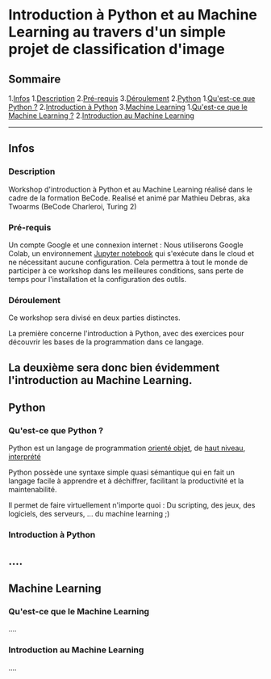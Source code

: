 # Introduction à Python et au Machine Learning au travers d'un simple projet de classification d'image

## Sommaire

1.[Infos](#infos)
 1.[Description](#description)
 2.[Pré-requis](#pré-requis)
 3.[Déroulement](#déroulement)
2.[Python](#python)
 1.[Qu'est-ce que Python ?](#qu'est-ce-que-python-?)
 2.[Introduction à Python](#introduction-à-python)
3.[Machine Learning](#machine-learning)
 1.[Qu'est-ce que le Machine Learning ?](#qu'est-ce-que-le-machine-learning-?)
 2.[Introduction au Machine Learning](#introduction-au-machine-learning)

---
## Infos

### Description

Workshop d'introduction à Python et au Machine Learning réalisé dans le cadre de la formation BeCode.
Realisé et animé par Mathieu Debras, aka Twoarms (BeCode Charleroi, Turing 2)

### Pré-requis

Un compte Google et une connexion internet : Nous utiliserons Google Colab, un environnement [Jupyter notebook](https://jupyter.org/) qui s'exécute dans le cloud et ne nécessitant aucune configuration. Cela permettra à tout le monde de participer à ce workshop dans les meilleures conditions, sans perte de temps pour l'installation et la configuration des outils.

### Déroulement

Ce workshop sera divisé en deux parties distinctes.

La première concerne l'introduction à Python, avec des exercices pour découvrir les bases de la programmation dans ce langage.

La deuxième sera donc bien évidemment l'introduction au Machine Learning.
---
## Python

### Qu'est-ce que Python ?

Python est un langage de programmation [orienté objet](https://fr.wikipedia.org/wiki/Langage_de_programmation#Orient%C3%A9_objet), de [haut niveau](https://fr.wikipedia.org/wiki/Langage_de_haut_niveau), [interprété](https://www.actuia.com/faq/quelle-est-la-difference-entre-langage-interprete-semi-interprete-et-compile/)

Python possède une syntaxe simple quasi sémantique qui en fait un langage facile à apprendre et à déchiffrer, facilitant la productivité et la maintenabilité.

Il permet de faire virtuellement n'importe quoi : Du scripting, des jeux, des logiciels, des serveurs, ... du machine learning ;)

### Introduction à Python

....
---
## Machine Learning

### Qu'est-ce que le Machine Learning

....

### Introduction au Machine Learning

....